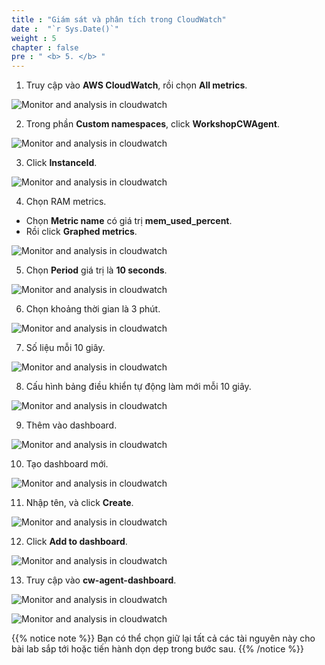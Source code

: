 ```yaml
---
title : "Giám sát và phân tích trong CloudWatch"
date :  "`r Sys.Date()`" 
weight : 5 
chapter : false
pre : " <b> 5. </b> "
---
```


1. Truy cập vào **AWS CloudWatch**, rồi chọn **All metrics**.

![Monitor and analysis in cloudwatch](/images/5-monitor-and-analysis-in-cloudwatch/001-monitor-and-analysis-in-cloudwatch.png)

2. Trong phần **Custom namespaces**, click **WorkshopCWAgent**.

![Monitor and analysis in cloudwatch](/images/5-monitor-and-analysis-in-cloudwatch/002-monitor-and-analysis-in-cloudwatch.png)

3. Click **InstanceId**.

![Monitor and analysis in cloudwatch](/images/5-monitor-and-analysis-in-cloudwatch/003-monitor-and-analysis-in-cloudwatch.png)

4. Chọn RAM metrics.

  + Chọn **Metric name** có giá trị **mem_used_percent**.
  + Rồi click **Graphed metrics**.

![Monitor and analysis in cloudwatch](/images/5-monitor-and-analysis-in-cloudwatch/004-monitor-and-analysis-in-cloudwatch.png)

5. Chọn **Period** giá trị là **10 seconds**.

![Monitor and analysis in cloudwatch](/images/5-monitor-and-analysis-in-cloudwatch/005-monitor-and-analysis-in-cloudwatch.png)

6. Chọn khoảng thời gian là 3 phút.

![Monitor and analysis in cloudwatch](/images/5-monitor-and-analysis-in-cloudwatch/006-monitor-and-analysis-in-cloudwatch.png)

7. Số liệu mỗi 10 giây.

![Monitor and analysis in cloudwatch](/images/5-monitor-and-analysis-in-cloudwatch/007-monitor-and-analysis-in-cloudwatch.png)

8. Cấu hình bảng điều khiển tự động làm mới mỗi 10 giây.

![Monitor and analysis in cloudwatch](/images/5-monitor-and-analysis-in-cloudwatch/008-monitor-and-analysis-in-cloudwatch.png)

9. Thêm vào dashboard.

![Monitor and analysis in cloudwatch](/images/5-monitor-and-analysis-in-cloudwatch/009-monitor-and-analysis-in-cloudwatch.png)

10. Tạo dashboard mới.

![Monitor and analysis in cloudwatch](/images/5-monitor-and-analysis-in-cloudwatch/010-monitor-and-analysis-in-cloudwatch.png)

11. Nhập tên, và click **Create**.

![Monitor and analysis in cloudwatch](/images/5-monitor-and-analysis-in-cloudwatch/011-monitor-and-analysis-in-cloudwatch.png)

12. Click **Add to dashboard**.

![Monitor and analysis in cloudwatch](/images/5-monitor-and-analysis-in-cloudwatch/012-monitor-and-analysis-in-cloudwatch.png)

13. Truy cập vào **cw-agent-dashboard**.

![Monitor and analysis in cloudwatch](/images/5-monitor-and-analysis-in-cloudwatch/013-monitor-and-analysis-in-cloudwatch.png)

![Monitor and analysis in cloudwatch](/images/5-monitor-and-analysis-in-cloudwatch/014-monitor-and-analysis-in-cloudwatch.png)

{{% notice note %}}
Bạn có thể chọn giữ lại tất cả các tài nguyên này cho bài lab sắp tới hoặc tiến hành dọn dẹp trong bước sau.
{{% /notice %}}